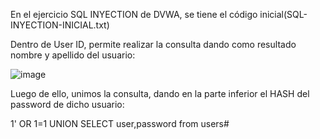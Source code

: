 En el ejercicio SQL INYECTION de DVWA, se tiene el código inicial(SQL-INYECTION-INICIAL.txt)


Dentro de User ID, permite realizar la consulta dando como resultado nombre y apellido del usuario:


![image](https://user-images.githubusercontent.com/46895869/51506909-94dbca00-1dbc-11e9-84ac-d30bc00020fb.png)

Luego de ello, unimos la consulta, dando en la parte inferior el HASH del password de dicho usuario:


1' OR 1=1 UNION SELECT user,password from users#





